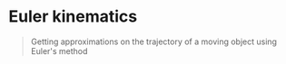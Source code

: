 # Euler kinematics
> Getting approximations on the trajectory of a moving object using Euler's method